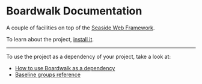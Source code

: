 # Boardwalk Documentation

A couple of facilities on top of the [Seaside Web Framework](https://github.com/SeasideSt/Seaside).

To learn about the project, [install it](how-to/how-to-load-in-pharo.md).

---

To use the project as a dependency of your project, take a look at:

- [How to use Boardwalk as a dependency](how-to/how-to-use-as-dependency-in-pharo.md)
- [Baseline groups reference](reference/Baseline-groups.md)
